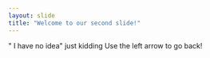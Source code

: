 ```yaml
---
layout: slide
title: "Welcome to our second slide!"
---
```

" I have no idea" just kidding
Use the left arrow to go back!
